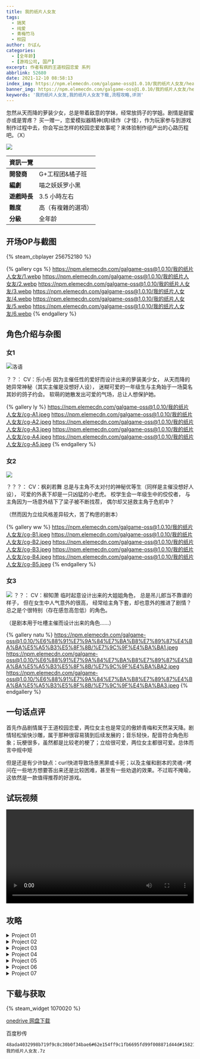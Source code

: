 ```yaml
---
title: 我的纸片人女友
tags:
  - 搞笑
  - 纯爱
  - 青梅竹马
  - 校园
author: かばん
categories:
  - [全年龄]
  - [游戏公司, 国产]
excerpt: 作者有病的王道校园恋爱 系列
abbrlink: 52680
date: 2021-12-10 08:58:13
index_img: https://npm.elemecdn.com/galgame-oss@1.0.10/我的纸片人女友/header.webp
banner_img: https://npm.elemecdn.com/galgame-oss@1.0.10/我的纸片人女友/header.webp
keywords: '我的纸片人女友,我的纸片人女友下载,流程攻略,评测'
---
```

忽然从天而降的萝装少女，总是带着敌意的学妹，经常放鸽子的学姐。剧情是甜蜜亦或是胃疼？ 买一赠一，恋爱模拟器精神(病)续作（才怪），作为玩家参与到游戏制作过程中去，你会写出怎样的校园恋爱故事呢？来体验制作组产出的心路历程吧。（X） 

![](https://npm.elemecdn.com/galgame-oss@1.0.10/我的纸片人女友/header.jpg)

| 資訊一覽      |                             |
| :----------- | ---------------------------- |
| **開發商**   | G+工程团&橘子班 |
| **編劇**     | 喵之妖妖罗小黑 |
| **遊戲時長** | 3.5 小時左右 |
| **難度**     | 高（有複雜的選項） |
| **分級**     | 全年龄 |

## 开场OP与截图

{% steam_cbplayer 256752180 %}

{% gallery cgs %}
https://npm.elemecdn.com/galgame-oss@1.0.10/我的纸片人女友/1.webp
https://npm.elemecdn.com/galgame-oss@1.0.10/我的纸片人女友/2.webp
https://npm.elemecdn.com/galgame-oss@1.0.10/我的纸片人女友/3.webp
https://npm.elemecdn.com/galgame-oss@1.0.10/我的纸片人女友/4.webp
https://npm.elemecdn.com/galgame-oss@1.0.10/我的纸片人女友/5.webp
https://npm.elemecdn.com/galgame-oss@1.0.10/我的纸片人女友/6.webp
{% endgallery %}

## 角色介绍与杂图

### 女1

![洛语](https://npm.elemecdn.com/galgame-oss@1.0.10/我的纸片人女友/A.webp)

？？：
CV：乐小彤
因为主催任性的爱好而设计出来的萝装美少女，
从天而降的她异常神秘（其实主催是没想好人设），
迷糊可爱的一年级生与主角始于一场莫名其妙的鸽子约会。
软萌的她散发出可爱的气场，总让人想保护她。

{% gallery ly %}
https://npm.elemecdn.com/galgame-oss@1.0.10/我的纸片人女友/cg-A1.jpeg
https://npm.elemecdn.com/galgame-oss@1.0.10/我的纸片人女友/cg-A2.jpeg
https://npm.elemecdn.com/galgame-oss@1.0.10/我的纸片人女友/cg-A3.jpeg
https://npm.elemecdn.com/galgame-oss@1.0.10/我的纸片人女友/cg-A4.jpeg
https://npm.elemecdn.com/galgame-oss@1.0.10/我的纸片人女友/cg-A5.jpeg
{% endgallery %}

### 女2

![](https://npm.elemecdn.com/galgame-oss@1.0.10/我的纸片人女友/B.webp)

？？？：
CV：枫刹若舞
总是与主角不太对付的神秘优等生（同样是主催没想好人设），
可爱的外表下却是一只凶猛的小老虎。
校学生会一年级生中的佼佼者，
与主角因为一场意外结下了梁子被不断找茬，
偶尔却又拯救主角于危机中？

（然而因为立绘风格差异较大，苦了构思的剧本）

{% gallery ww %}
https://npm.elemecdn.com/galgame-oss@1.0.10/我的纸片人女友/cg-B1.jpeg
https://npm.elemecdn.com/galgame-oss@1.0.10/我的纸片人女友/cg-B2.jpeg
https://npm.elemecdn.com/galgame-oss@1.0.10/我的纸片人女友/cg-B3.jpeg
https://npm.elemecdn.com/galgame-oss@1.0.10/我的纸片人女友/cg-B4.jpeg
https://npm.elemecdn.com/galgame-oss@1.0.10/我的纸片人女友/cg-B5.jpeg
{% endgallery %}

### 女3

![](https://npm.elemecdn.com/galgame-oss@1.0.10/我的纸片人女友/C.webp)
？？：
CV：柳知萧
临时起意设计出来的大姐姐角色，
总是吊儿郎当不靠谱的样子，
但在女生中人气意外的很高，
经常给主角下套，却也意外的推进了剧情？
总之是个很特别（存在感忽高忽低）的角色。

（是剧本用于吐槽主催而设计出来的角色……）

{% gallery natu %}
https://npm.elemecdn.com/galgame-oss@1.0.10/%E6%88%91%E7%9A%84%E7%BA%B8%E7%89%87%E4%BA%BA%E5%A5%B3%E5%8F%8B/%E7%9C%9F%E4%BA%BA1.jpeg
https://npm.elemecdn.com/galgame-oss@1.0.10/%E6%88%91%E7%9A%84%E7%BA%B8%E7%89%87%E4%BA%BA%E5%A5%B3%E5%8F%8B/%E7%9C%9F%E4%BA%BA2.jpeg
https://npm.elemecdn.com/galgame-oss@1.0.10/%E6%88%91%E7%9A%84%E7%BA%B8%E7%89%87%E4%BA%BA%E5%A5%B3%E5%8F%8B/%E7%9C%9F%E4%BA%BA3.jpeg
{% endgallery %}

## 一句话点评

首先作品剧情属于王道校园恋爱，两位女主也是常见的傲娇青梅和天然呆天降。剧情轻松愉快沙雕，属于那种很容易猜到后续发展的；音乐轻快，配音符合角色形象；玩梗很多，虽然都是比较老的梗了；立绘很可爱，两位女主都很可爱。总体而言中规中矩

但是还是有少许缺点：curl快进导致场景黑屏或卡死；以及主催和剧本的灵魂♂拷问在一些地方想要答出来还是比较困难，甚至有一些劝退的效果。不过瑕不掩瑜，这依然是一款值得推荐的好游戏。


## 试玩视频

   <video controls preload="metadata" width='100%' >
      <source src="https://pan.bilnn.cn/api/v3/file/sourcejump/2lO7BYSG/8eNm05qvvbFv2IBMM7trZqCwewMqd5bWmXcfEMFZLHQ*" type="video/mp4">
<p> To view this video please enable JavaScript</p>
   </video>
   
## 攻略

<details><summary>Project 01 </summary>

Save 1

2. 向现实低头

Save 2

2. 还是洗洗睡吧

Save 3

1. 使用经典桥段

Any choice - 继续坚持 OR 退而求次

Save 4

2. 设定为大学生

Save 5

2. 接地气一点


Project 01 finished!

</details>

<details><summary>Project 02 </summary>
2. 觉得不行

2. 觉得不行

Save 1

2. 觉得不行

2. 觉得不行

2. 觉得不行

Save 2

2. 放弃想法

Any choice - 同意 OR 反对

Save 3

1. 不理他之后再说

Project 02 finished!

</details>

<details><summary>Project 03 </summary>

Save 1
1. 保持己见

Any choice - 同意 OR 反对

2. 坚持己见

Save 2

1. 据理力争

Project 03 finished!

</details>

<details><summary>Project 04 </summary>

2. 不搭理他

1. 继续质疑

1. 继续质疑

Save 1

1. 继续讨论

1. 继续测试

ROLL！

ROLL！

Save 2

1. 摸鱼测试

Project 04 finished!

</details>

<details><summary>Project 05 </summary>

2. 随便敷衍

2. 随便敷衍

1. 认真解释

Save 1

2. 随便敷衍

Save 2

1. 无奈放弃


Project 05 finished!

</details>

<details><summary>Project 06 </summary>

2. 直接放弃

1. 赞成

1. 同意

Save 1

2. 反对

Any choice - 好像是…… OR 没有吧……

Save 2

1. 无奈放弃


Project 06 finished! 

</details>

<details><summary>Project 07 </summary>

Save 1
1. 稍微退让
2. 直接拒绝
1. 设置选项
Save 2
2. 追上前去
2. 坐在薇薇旁边

洛语线

Load Save 1
2. 直接拒绝
1. 稍微退让
1. 设置选项
2. 拦住问清楚
1. 坐在洛语旁边

薇薇线

</details>


## 下载与获取

{% steam_widget 1070020 %}

<a class="btn" href="https://dl.galgamer.moe/Make%20butter%20together!.7z" title="国外网盘">onedrive 网盘下载</a>

百度秒传
```
48ada4032998b719f9c8c30b0f34bae6#62e154ff9c1fb6695fd99f008871d44d#1582119538#我的纸片人女友.7z
```
